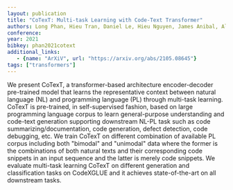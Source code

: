 ```yaml
---
layout: publication
title: "CoTexT: Multi-task Learning with Code-Text Transformer"
authors: Long Phan, Hieu Tran, Daniel Le, Hieu Nguyen, James Anibal, Alec Peltekian, Yanfang Ye
conference:
year: 2021
bibkey: phan2021cotext
additional_links:
   - {name: "ArXiV", url: "https://arxiv.org/abs/2105.08645"}
tags: ["transformers"]
---
```

We present CoTexT, a transformer-based architecture encoder-decoder pre-trained model that learns the representative context between natural language (NL) and programming language (PL) through multi-task learning. CoTexT is pre-trained, in self-supervised fashion, based on large programming language corpus to learn general-purpose understanding and code-text generation supporting downstream NL-PL task such as code summarizing/documentation, code generation, defect detection, code debugging, etc. We train CoTexT on different combination of available PL corpus including both "bimodal" and "unimodal" data where the former is the combinations of both natural texts and their corresponding code snippets in an input sequence and the latter is merely code snippets. We evaluate multi-task learning CoTexT on different generation and classification tasks on CodeXGLUE and it achieves state-of-the-art on all downstream tasks. 
